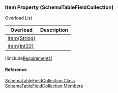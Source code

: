 ﻿### Item Property (SchemaTableFieldCollection)

Overload List

| Overload | Description |
| --- | --- |
| [Item(String)](fcSDK~FChoice.Foundation.Clarify.Schema.SchemaTableFieldCollection~Item(String).md) |   |
| [Item(Int32)](fcSDK~FChoice.Foundation.Clarify.Schema.SchemaTableFieldCollection~Item(Int32).md) |   |

[!include[Requirements](../partials/requirements.md)]



#### Reference

[SchemaTableFieldCollection Class](fcSDK~FChoice.Foundation.Clarify.Schema.SchemaTableFieldCollection.md)  
[SchemaTableFieldCollection Members](fcSDK~FChoice.Foundation.Clarify.Schema.SchemaTableFieldCollection_members.md)